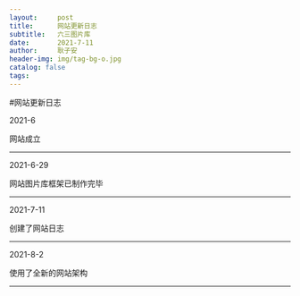 ```yaml
---
layout:     post
title:      网站更新日志
subtitle:   六三图片库
date:       2021-7-11
author:     耿子安
header-img: img/tag-bg-o.jpg
catalog: false
tags:
---
```


#网站更新日志

2021-6

网站成立
***
2021-6-29

网站图片库框架已制作完毕
***
2021-7-11

创建了网站日志	
***
2021-8-2

使用了全新的网站架构

***

  















































